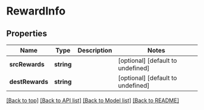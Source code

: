# RewardInfo

## Properties

|Name | Type | Description | Notes|
|------------ | ------------- | ------------- | -------------|
|**srcRewards** | **string** |  | [optional] [default to undefined]|
|**destRewards** | **string** |  | [optional] [default to undefined]|




[[Back to top]](#) [[Back to API list]](../../README.md#documentation-for-api-endpoints) [[Back to Model list]](../../README.md#documentation-for-models) [[Back to README]](../../README.md)
